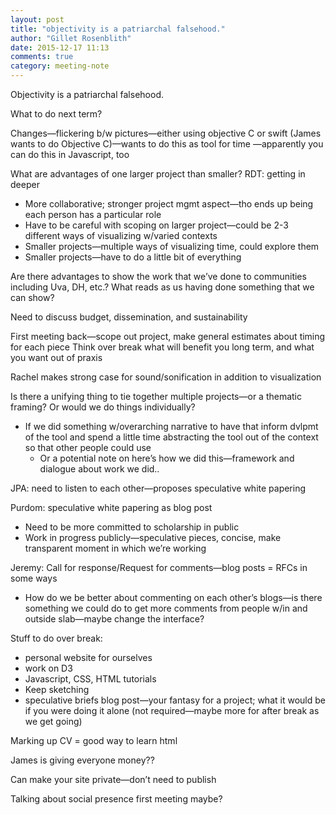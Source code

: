 ```yaml
---
layout: post
title: "objectivity is a patriarchal falsehood."
author: "Gillet Rosenblith"
date: 2015-12-17 11:13
comments: true
category: meeting-note
---
```

Objectivity is a patriarchal falsehood.

What to do next term?

Changes—flickering b/w pictures—either using objective C or swift (James wants to do Objective C)—wants to do this as tool for time
  —apparently you can do this in Javascript, too

What are advantages of one larger project than smaller?
RDT: getting in deeper

* More collaborative; stronger project mgmt aspect—tho ends up being each person has a particular role
* Have to be careful with scoping on larger project—could be 2-3 different ways of visualizing w/varied contexts
* Smaller projects—multiple ways of visualizing time, could explore them
* Smaller projects—have to do a little bit of everything

Are there advantages to show the work that we’ve done to communities including Uva, DH, etc.?
  What reads as us having done something that we can show?

Need to discuss budget, dissemination, and sustainability

First meeting back—scope out project, make general estimates about timing for each piece
  Think over break what will benefit you long term, and what you want out of praxis

Rachel makes strong case for sound/sonification in addition to visualization

Is there a unifying thing to tie together multiple projects—or a thematic framing? Or would we do things individually?
* If we did something w/overarching narrative to have that inform dvlpmt of the tool and spend a little time abstracting the tool out of the context so that other people could use
    * Or a potential note on here’s how we did this—framework and dialogue about work we did..

JPA: need to listen to each other—proposes speculative white papering

Purdom: speculative white papering as blog post

  * Need to be more committed to scholarship in public
  * Work in progress publicly—speculative pieces, concise, make transparent moment in which we’re working

Jeremy: Call for response/Request for comments—blog posts = RFCs in some ways

* How do we be better about commenting on each other’s blogs—is there something we could do to get more comments from people w/in and outside slab—maybe change the interface?

Stuff to do over break:

* personal website for ourselves
* work on D3
* Javascript, CSS, HTML tutorials
* Keep sketching
* speculative briefs blog post—your fantasy for a project; what it would be if you were doing it alone (not required—maybe more for after break as we get going)

Marking up CV = good way to learn html

James is giving everyone money??

Can make your site private—don’t need to publish

Talking about social presence first meeting maybe?
